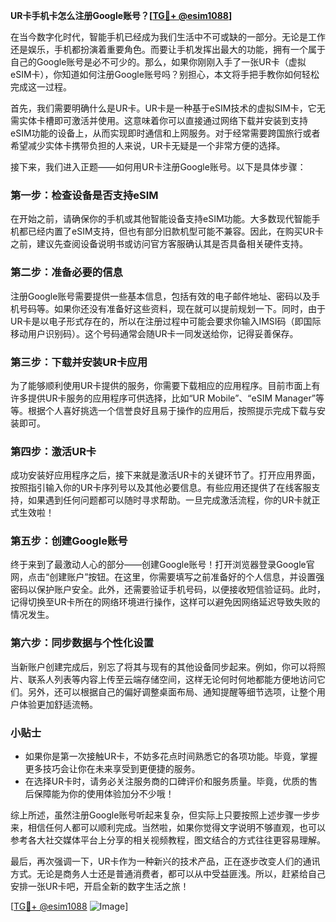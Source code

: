 **UR卡手机卡怎么注册Google账号？[[TG💪+ @esim1088](https://t.me/s/esim1088)]**

在当今数字化时代，智能手机已经成为我们生活中不可或缺的一部分。无论是工作还是娱乐，手机都扮演着重要角色。而要让手机发挥出最大的功能，拥有一个属于自己的Google账号是必不可少的。那么，如果你刚刚入手了一张UR卡（虚拟eSIM卡），你知道如何注册Google账号吗？别担心，本文将手把手教你如何轻松完成这一过程。

首先，我们需要明确什么是UR卡。UR卡是一种基于eSIM技术的虚拟SIM卡，它无需实体卡槽即可激活并使用。这意味着你可以直接通过网络下载并安装到支持eSIM功能的设备上，从而实现即时通信和上网服务。对于经常需要跨国旅行或者希望减少实体卡携带负担的人来说，UR卡无疑是一个非常方便的选择。

接下来，我们进入正题——如何用UR卡注册Google账号。以下是具体步骤：

### 第一步：检查设备是否支持eSIM

在开始之前，请确保你的手机或其他智能设备支持eSIM功能。大多数现代智能手机都已经内置了eSIM支持，但也有部分旧款机型可能不兼容。因此，在购买UR卡之前，建议先查阅设备说明书或访问官方客服确认其是否具备相关硬件支持。

### 第二步：准备必要的信息

注册Google账号需要提供一些基本信息，包括有效的电子邮件地址、密码以及手机号码等。如果你还没有准备好这些资料，现在就可以提前规划一下。同时，由于UR卡是以电子形式存在的，所以在注册过程中可能会要求你输入IMSI码（即国际移动用户识别码）。这个号码通常会随UR卡一同发送给你，记得妥善保存。

### 第三步：下载并安装UR卡应用

为了能够顺利使用UR卡提供的服务，你需要下载相应的应用程序。目前市面上有许多提供UR卡服务的应用程序可供选择，比如“UR Mobile”、“eSIM Manager”等等。根据个人喜好挑选一个信誉良好且易于操作的应用后，按照提示完成下载与安装即可。

### 第四步：激活UR卡

成功安装好应用程序之后，接下来就是激活UR卡的关键环节了。打开应用界面，按照指引输入你的UR卡序列号以及其他必要信息。有些应用还提供了在线客服支持，如果遇到任何问题都可以随时寻求帮助。一旦完成激活流程，你的UR卡就正式生效啦！

### 第五步：创建Google账号

终于来到了最激动人心的部分——创建Google账号！打开浏览器登录Google官网，点击“创建账户”按钮。在这里，你需要填写之前准备好的个人信息，并设置强密码以保护账户安全。此外，还需要验证手机号码，以便接收短信验证码。此时，记得切换至UR卡所在的网络环境进行操作，这样可以避免因网络延迟导致失败的情况发生。

### 第六步：同步数据与个性化设置

当新账户创建完成后，别忘了将其与现有的其他设备同步起来。例如，你可以将照片、联系人列表等内容上传至云端存储空间，这样无论何时何地都能方便地访问它们。另外，还可以根据自己的偏好调整桌面布局、通知提醒等细节选项，让整个用户体验更加舒适流畅。

### 小贴士

- 如果你是第一次接触UR卡，不妨多花点时间熟悉它的各项功能。毕竟，掌握更多技巧会让你在未来享受到更便捷的服务。
- 在选择UR卡时，请务必关注服务商的口碑评价和服务质量。毕竟，优质的售后保障能为你的使用体验加分不少哦！

综上所述，虽然注册Google账号听起来复杂，但实际上只要按照上述步骤一步步来，相信任何人都可以顺利完成。当然啦，如果你觉得文字说明不够直观，也可以参考各大社交媒体平台上分享的相关视频教程，图文结合的方式往往更容易理解。

最后，再次强调一下，UR卡作为一种新兴的技术产品，正在逐步改变人们的通讯方式。无论是商务人士还是普通消费者，都可以从中受益匪浅。所以，赶紧给自己安排一张UR卡吧，开启全新的数字生活之旅！

[[TG💪+ @esim1088](https://t.me/s/esim1088) ![Image](https://i.postimg.cc/4NQfJmqS/Snipaste-2025-05-13-00-14-12.png)]